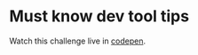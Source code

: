 # Must know dev tool tips
Watch this challenge live in [codepen](http://codepen.io/pouyio/pen/BQbbdp?editors=1111#).
